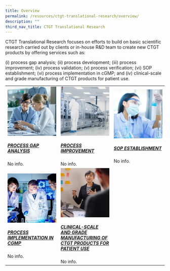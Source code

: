 ```yaml
---
title: Overview
permalink: /resources/ctgt-translational-research/overview/
description: ""
third_nav_title: CTGT Translational Research
---
```

CTGT Translational Research focuses on efforts to build on basic scientific research carried out by clients or in-house R&amp;D team to create new CTGT products by offering services such as:

(i) process gap analysis; (ii) process development; (iii) process improvement; (iv) process validation; (v) process verification; (vi) SOP establishment; (vi) process implementation in cGMP; and (iv) clinical-scale and grade manufacturing of CTGT products for patient use.

<table>
  <tbody>
    <tr>
      <td style="width:33%">
        <img src="/images/Resources/CTGT%20Translational%20Research/shutterstock_1104131693.jpg">
        <a href="/resources/ctgt-translational-research/process-gap-analysis/">
          <h5>PROCESS GAP ANALYSIS</h5>
        </a>
        No info.
      </td>
      <td style="width:33%">
        <img src="/images/Resources/CTGT%20Translational%20Research/shutterstock_1268263936.jpg">
        <a href="/resources/ctgt-translational-research/process-improvement/">
          <h5>PROCESS IMPROVEMENT</h5>
        </a>
        No info.
      </td>
      <td style="width:33%">
        <img src="/images/Resources/CTGT%20Translational%20Research/shutterstock_1190376445.jpg">
        <a href="/resources/ctgt-translational-research/sop-establishment/">
          <h5>SOP ESTABLISHMENT</h5>
        </a>
        No info.
      </td>
    </tr>
    <tr>
      <td style="width:33%">
        <img src="/images/Resources/CTGT%20Translational%20Research/service-1-2.jpg">
        <a href="/resources/ctgt-translational-research/process-implementation-in-cgmp/">
          <h5>PROCESS IMPLEMENTATION IN CGMP</h5>
        </a>
        No info.
      </td>
      <td style="width:33%">
        <img src="/images/Resources/CTGT%20Translational%20Research/shutterstock_519817903.jpg">
        <a href="/resources/ctgt-translational-research/clinical-scale-and-grade-manufacturing-of-ctgt-products/">
          <h5>CLINICAL-SCALE AND GRADE MANUFACTURING OF CTGT PRODUCTS FOR PATIENT USE</h5>
        </a>
        No info.
      </td>
    </tr>
  </tbody>
</table>
